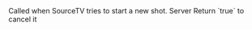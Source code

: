 <function name="HolyLib:OnSourceTVStartNewShot" parent="" type="hook">
	<description>
		Called when SourceTV tries to start a new shot.
	</description>
	<realm>Server</realm>
	<rets>
		<ret name="cancel" type="boolean">Return `true` to cancel it</ret>
	</rets>
</function>